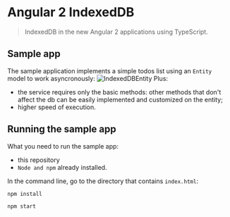 # Angular 2 IndexedDB
> IndexedDB in the new Angular 2 applications using TypeScript.

## Sample app
The sample application implements a simple todos list using an `Entity` model to work asyncronously:
![IndexedDBEntity](https://github.com/robisim74/angular2indexedDB/blob/master/IndexedDBEntity.jpg)
Plus:
* the service requires only the basic methods: other methods that don't affect the db can be easily implemented and customized on the entity;
* higher speed of execution.

## Running the sample app
What you need to run the sample app:
- this repository
- `Node and npm` already installed.

In the command line, go to the directory that contains `index.html`:
```
npm install

npm start
```